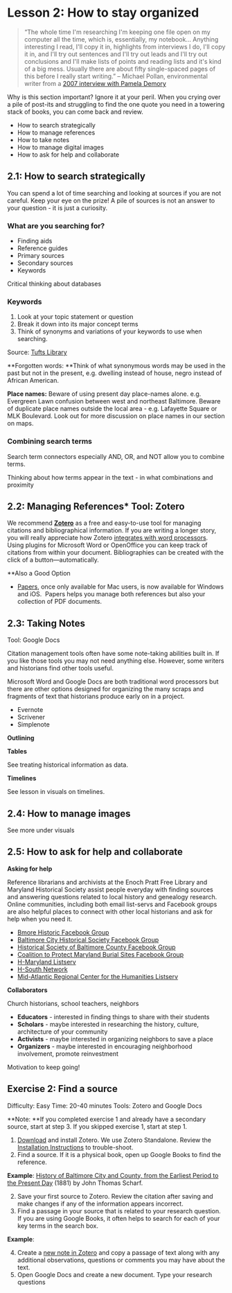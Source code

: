 
# Lesson 2: How to stay organized

> “The whole time I'm researching I'm keeping one file open on my computer all the time, which is, essentially, my notebook… Anything interesting I read, I'll copy it in, highlights from interviews I do, I'll copy it in, and I'll try out sentences and I'll try out leads and I'll try out conclusions and I'll make lists of points and reading lists and it's kind of a big mess. Usually there are about fifty single-spaced pages of this before I really start writing.”
> – Michael Pollan, environmental writer from a [2007 interview with Pamela Demory](http://michaelpollan.com/interviews/its-all-storytelling-an-interview-with-michael-pollan/)

Why is this section important? Ignore it at your peril. When you crying over a pile of post-its and struggling to find the one quote you need in a towering stack of books, you can come back and review.

- How to search strategically
- How to manage references
- How to take notes
- How to manage digital images
- How to ask for help and collaborate


## 2.1: How to search strategically

You can spend a lot of time searching and looking at sources if you are not careful. Keep your eye on the prize! A pile of sources is not an answer to your question - it is just a curiosity.

### What are you searching for?

- Finding aids
- Reference guides
- Primary sources
- Secondary sources
- Keywords

Critical thinking about databases

### Keywords

1. Look at your topic statement or question
2. Break it down into its major concept terms
3. Think of synonyms and variations of your keywords to use when searching.

Source: [Tufts Library](http://www.library.tufts.edu/researchpaper/developSearchStrategies.htm)

**Forgotten words: **Think of what synonymous words may be used in the past but not in the present, e.g. dwelling instead of house, negro instead of African American. 

**Place names:** Beware of using present day place-names alone. e.g. Evergreen Lawn confusion between west and northeast Baltimore. Beware of duplicate place names outside the local area - e.g. Lafayette Square or MLK Boulevard. Look out for more discussion on place names in our section on maps. 

### Combining search terms

Search term connectors especially AND, OR, and NOT allow you to combine terms.

Thinking about how terms appear in the text - in what combinations and proximity

## 2.2: Managing References* Tool: Zotero

We recommend **[Zotero](www.zotero.org)** as a free and easy-to-use tool for managing citations and bibliographical information. If you are writing a longer story, you will really appreciate how Zotero [integrates with word processors](https://www.zotero.org/support/word_processor_integration "word_processor_integration"). Using plugins for Microsoft Word or OpenOffice you can keep track of citations from within your document. Bibliographies can be created with the click of a button—automatically.

**Also a Good Option

- [Papers](www.papersapp.com), once only available for Mac users, is now available for Windows and iOS.  Papers helps you manage both references but also your collection of PDF documents.

## 2.3: Taking Notes
Tool: Google Docs

Citation management tools often have some note-taking abilities built in. If you like those tools you may not need anything else. However, some writers and historians find other tools useful.

Microsoft Word and Google Docs are both traditional word processors but there are other options designed for organizing the many scraps and fragments of text that historians produce early on in a project.

- Evernote
- Scrivener
- Simplenote 

**Outlining**

 **Tables**

See treating historical information as data.

**Timelines**

See lesson in visuals on timelines.

## 2.4: How to manage images

See more under visuals

## 2.5: How to ask for help and collaborate

**Asking for help**

Reference librarians and archivists at the Enoch Pratt Free Library and Maryland Historical Society assist people everyday with finding sources and answering questions related to local history and genealogy research. Online communities, including both email list-servs and Facebook groups are also helpful places to connect with other local historians and ask for help when you need it.

- [Bmore Historic Facebook Group](https://www.facebook.com/groups/bmorehistoric/)
- [Baltimore City Historical Society Facebook Group](https://www.facebook.com/groups/41843756593/)
- [Historical Society of Baltimore County Facebook Group](https://www.facebook.com/groups/109332990609/)
- [Coalition to Protect Maryland Burial Sites Facebook Group](https://www.facebook.com/groups/308410799452/)
- [H-Maryland Listserv](https://networks.h-net.org/h-maryland)
- [H-South Network](https://networks.h-net.org/h-south)
- [Mid-Atlantic Regional Center for the Humanities Listserv](http://march.rutgers.edu/)

**Collaborators**

Church historians, school teachers, neighbors

- **Educators** - interested in finding things to share with their students
- **Scholars** - maybe interested in researching the history, culture, architecture of your community
- **Activists** - maybe interested in organizing neighbors to save a place
- **Organizers** - maybe interested in encouraging neighborhood involvement, promote reinvestment

Motivation to keep going!

## Exercise 2: Find a source
Difficulty: Easy
Time: 20-40 minutes
Tools: Zotero and Google Docs

**Note: **If you completed exercise 1 and already have a secondary source, start at step 3. If you skipped exercise 1, start at step 1.

1. [Download](https://www.zotero.org/download/) and install Zotero. We use Zotero Standalone. Review the [Installation Instructions](https://www.zotero.org/support/installation) to trouble-shoot.   
2. Find a source. If it is a physical book, open up Google Books to find the reference.

**Example**: [History of Baltimore City and County, from the Earliest Period to the Present Day](https://books.google.com/books?id=6tF4AAAAMAAJ) (1881) by John Thomas Scharf.

2. Save your first source to Zotero. Review the citation after saving and make changes if any of the information appears incorrect.
3. Find a passage in your source that is related to your research question. If you are using Google Books, it often helps to search for each of your key terms in the search box.

**Example**: 

4. Create a [new note in Zotero](https://www.zotero.org/support/notes) and copy a passage of text along with any additional observations, questions or comments you may have about the text.
5. Open Google Docs and create a new document. Type your research questions

